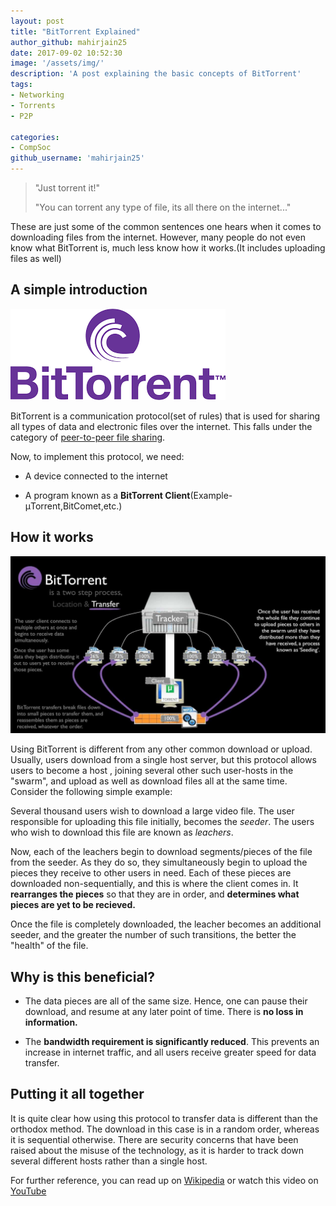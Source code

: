 ```yaml
---
layout: post
title: "BitTorrent Explained"
author_github: mahirjain25
date: 2017-09-02 10:52:30
image: '/assets/img/'
description: 'A post explaining the basic concepts of BitTorrent'
tags:
- Networking 
- Torrents
- P2P

categories:
- CompSoc
github_username: 'mahirjain25'
---
```



>"Just torrent it!"
> 
>"You can torrent any type of file, its all there on the internet..."

These are just some of the common sentences one hears when it comes to downloading files from the internet. However, many people do not even know what BitTorrent is, much less know how it works.(It includes uploading files as well)

## A simple introduction

![BitTorrent Logo](/blog/assets/img/BitTorrent-Explained/pic1.png)

BitTorrent is a communication protocol(set of rules) that is used for sharing all types of data and electronic files over the internet. This falls under the category of [peer-to-peer file sharing](https://en.wikipedia.org/wiki/Peer-to-peer_file_sharing).

Now, to implement this protocol, we need:

* A device connected to the internet

* A program known as a **BitTorrent Client**(Example- μTorrent,BitComet,etc.)


## How it works

![Operation Explained](/blog/assets/img/BitTorrent-Explained/pic2.jpg)

Using BitTorrent is different from any other common download or upload. Usually, users download from a single host server, but this protocol allows users to become a host , joining several other such user-hosts in the "swarm", and upload as well as download files all at the same time. Consider the following simple example:

Several thousand users wish to download a large video file. The user responsible for uploading this file initially, becomes the _seeder_. The users who wish to download this file are known as _leachers_.

Now, each of the leachers begin to download segments/pieces of the file from the seeder. As they do so, they simultaneously begin to upload the pieces they receive to other users in need. Each of these pieces are downloaded non-sequentially, and this is where the client comes in. It **rearranges the pieces** so that they are in order, and **determines what pieces are yet to be recieved.**

Once the file is completely downloaded, the leacher becomes an additional seeder, and the greater the number of such transitions, the better the "health" of the file.


## Why is this beneficial?

* The data pieces are all of the same size. Hence, one can pause their download, and resume at any later point of time. There is **no loss in information.**

* The **bandwidth requirement is significantly reduced**. This prevents an increase in internet traffic, and all users receive greater speed for data transfer.


## Putting it all together

It is quite clear how using this protocol to transfer data is different than the orthodox method. The download in this case is in a random order, whereas it is sequential otherwise. There are security concerns that have been raised about the misuse of the technology, as it is harder to track down several different hosts rather than a single host. 

For further reference, you can read up on [Wikipedia](https://en.wikipedia.org/wiki/BitTorrent#Technologies_built_on_BitTorrent) or watch this video on [YouTube](https://www.youtube.com/watch?v=urzQeD7ftbI)
 







